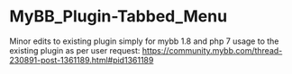 # MyBB_Plugin-Tabbed_Menu

Minor edits to existing plugin simply for mybb 1.8 and php 7 usage to the existing plugin as per user request: https://community.mybb.com/thread-230891-post-1361189.html#pid1361189
